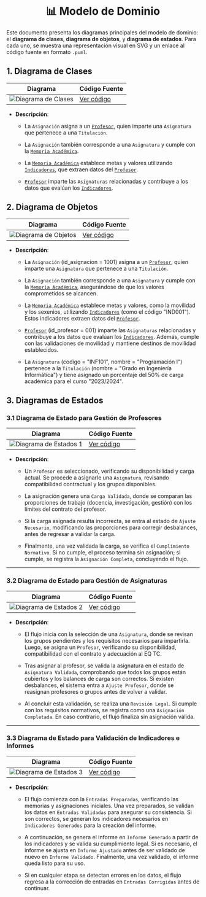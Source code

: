 <div align="center">

# 📊 Modelo de Dominio

</div>

Este documento presenta los diagramas principales del modelo de dominio: el **diagrama de clases**, **diagrama de objetos**, y **diagrama de estados**. Para cada uno, se muestra una representación visual en SVG y un enlace al código fuente en formato `.puml`.

## 1. Diagrama de Clases

| **Diagrama** | **Código Fuente** |
|--------------|--------------------|
| ![Diagrama de Clases](/images/modelosUML/MdD/diagramaDeClases.svg) | [Ver código](/modelosUML/MdD/diagramaDeClases.puml) |

- **Descripción**: 
  - La `Asignación` asigna a un [`Profesor`](/documentos/glosario.md#-pdi-personal-docente-e-investigador), quien imparte una `Asignatura` que pertenece a una `Titulación`.

  - La `Asignación` también corresponde a una `Asignatura` y cumple con la [`Memoria Académica`](/documentos/glosario.md#-memoria-académica).

  - La [`Memoria Académica`](/documentos/glosario.md#-memoria-académica) establece metas y valores utilizando [`Indicadores`](/documentos/glosario.md#-indicador), que extraen datos del [`Profesor`](/documentos/glosario.md#-pdi-personal-docente-e-investigador).

  - [`Profesor`](/documentos/glosario.md#-pdi-personal-docente-e-investigador) imparte las `Asignaturas` relacionadas y contribuye a los datos que evalúan los [`Indicadores`](/documentos/glosario.md#-indicador).

## 2. Diagrama de Objetos

| **Diagrama** | **Código Fuente** |
|--------------|--------------------|
| ![Diagrama de Objetos](/images/modelosUML/MdD/diagramaDeObjetos.svg) | [Ver código](/modelosUML/MdD/diagramaDeObjetos.puml) |

- **Descripción**:
  - La `Asignación` (id_asignacion = 1001) asigna a un [`Profesor`](/documentos/glosario.md#-pdi-personal-docente-e-investigador), quien imparte una `Asignatura` que pertenece a una `Titulación`.

  - La `Asignación` también corresponde a una `Asignatura` y cumple con la [`Memoria Académica`](/documentos/glosario.md#-memoria-académica), asegurándose de que los valores comprometidos se alcancen.

  - La [`Memoria Académica`](/documentos/glosario.md#-memoria-académica) establece metas y valores, como la movilidad y los sexenios, utilizando [`Indicadores`](/documentos/glosario.md#-indicador) (como el código "IND001"). Estos indicadores extraen datos del [`Profesor`](/documentos/glosario.md#-pdi-personal-docente-e-investigador).

  - [`Profesor`](/documentos/glosario.md#-pdi-personal-docente-e-investigador) (id_profesor = 001) imparte las `Asignaturas` relacionadas y contribuye a los datos que evalúan los [`Indicadores`](/documentos/glosario.md#-indicador). Además, cumple con las validaciones de movilidad y mantiene destinos de movilidad establecidos.

  - La `Asignatura` (codigo = "INF101", nombre = "Programación I") pertenece a la `Titulación` (nombre = "Grado en Ingeniería Informática") y tiene asignado un porcentaje del 50% de carga académica para el curso "2023/2024".

## 3. Diagramas de Estados

### 3.1 Diagrama de Estado para Gestión de Profesores

| **Diagrama** | **Código Fuente** |
|--------------|--------------------|
| ![Diagrama de Estados 1](/images/modelosUML/MdD/diagramaDeEstados1.svg) | [Ver código](/modelosUML/MdD/diagramaDeEstados1.puml) |

- **Descripción**:
  - Un `Profesor` es seleccionado, verificando su disponibilidad y carga actual. Se procede a asignarle una `Asignatura`, revisando compatibilidad contractual y los grupos disponibles.

  - La asignación genera una `Carga Validada`, donde se comparan las proporciones de trabajo (docencia, investigación, gestión) con los límites del contrato del profesor.  

  - Si la carga asignada resulta incorrecta, se entra al estado de `Ajuste Necesario`, modificando las proporciones para corregir desbalances, antes de regresar a validar la carga. 

  - Finalmente, una vez validada la carga, se verifica el `Cumplimiento Normativo`. Si no cumple, el proceso termina sin asignación; si cumple, se registra la `Asignación Completa`, concluyendo el flujo.

---

### 3.2 Diagrama de Estado para Gestión de Asignaturas

| **Diagrama** | **Código Fuente** |
|--------------|--------------------|
| ![Diagrama de Estados 2](/images/modelosUML/MdD/diagramaDeEstados2.svg) | [Ver código](/modelosUML/MdD/diagramaDeEstados2.puml) |

- **Descripción**:
  - El flujo inicia con la selección de una `Asignatura`, donde se revisan los grupos pendientes y los requisitos necesarios para impartirla. Luego, se asigna un `Profesor`, verificando su disponibilidad, compatibilidad con el contrato y adecuación al EQ TC.  

  - Tras asignar al profesor, se valida la asignatura en el estado de `Asignatura Validada`, comprobando que todos los grupos están cubiertos y los balances de carga son correctos. Si existen desbalances, el sistema entra a `Ajuste Profesor`, donde se reasignan profesores o grupos antes de volver a validar.  

  - Al concluir esta validación, se realiza una `Revisión Legal`. Si cumple con los requisitos normativos, se registra como una `Asignación Completada`. En caso contrario, el flujo finaliza sin asignación válida.

---

### 3.3 Diagrama de Estado para Validación de Indicadores e Informes

| **Diagrama** | **Código Fuente** |
|--------------|--------------------|
| ![Diagrama de Estados 3](/images/modelosUML/MdD/diagramaDeEstados3.svg) | [Ver código](/modelosUML/MdD/diagramaDeEstados3.puml) |

- **Descripción**:
  - El flujo comienza con la `Entradas Preparadas`, verificando las memorias y asignaciones iniciales. Una vez preparados, se validan los datos en `Entradas Validadas` para asegurar su consistencia. Si son correctos, se generan los indicadores necesarios en `Indicadores Generados` para la creación del informe.

  - A continuación, se genera el informe en `Informe Generado` a partir de los indicadores y se valida su cumplimiento legal. Si es necesario, el informe se ajusta en `Informe Ajustado` antes de ser validado de nuevo en `Informe Validado`. Finalmente, una vez validado, el informe queda listo para su uso.

  - Si en cualquier etapa se detectan errores en los datos, el flujo regresa a la corrección de entradas en `Entradas Corrigidas` antes de continuar.